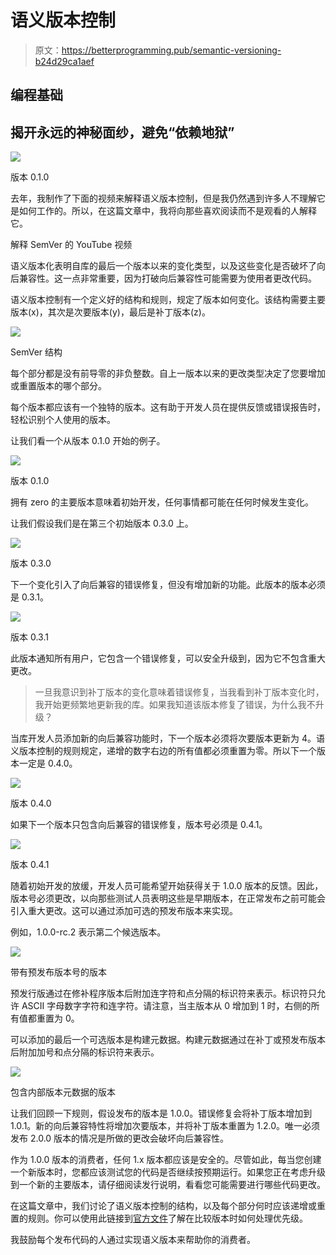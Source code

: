 # 语义版本控制

> 原文：<https://betterprogramming.pub/semantic-versioning-b24d29ca1aef>

## 编程基础

## 揭开永远的神秘面纱，避免“依赖地狱”

![](img/354aa4dd68bfb4a8fde7a0cc6c16d98d.png)

版本 0.1.0

去年，我制作了下面的视频来解释语义版本控制，但是我仍然遇到许多人不理解它是如何工作的。所以，在这篇文章中，我将向那些喜欢阅读而不是观看的人解释它。

解释 SemVer 的 YouTube 视频

语义版本化表明自库的最后一个版本以来的变化类型，以及这些变化是否破坏了向后兼容性。这一点非常重要，因为打破向后兼容性可能需要为使用者更改代码。

语义版本控制有一个定义好的结构和规则，规定了版本如何变化。该结构需要主要版本(x)，其次是次要版本(y)，最后是补丁版本(z)。

![](img/83c698e4addae657ac8f233fe7e25da1.png)

SemVer 结构

每个部分都是没有前导零的非负整数。自上一版本以来的更改类型决定了您要增加或重置版本的哪个部分。

每个版本都应该有一个独特的版本。这有助于开发人员在提供反馈或错误报告时，轻松识别个人使用的版本。

让我们看一个从版本 0.1.0 开始的例子。

![](img/354aa4dd68bfb4a8fde7a0cc6c16d98d.png)

版本 0.1.0

拥有 zero 的主要版本意味着初始开发，任何事情都可能在任何时候发生变化。

让我们假设我们是在第三个初始版本 0.3.0 上。

![](img/db257abfb440a8e6fada5792c23eb76f.png)

版本 0.3.0

下一个变化引入了向后兼容的错误修复，但没有增加新的功能。此版本的版本必须是 0.3.1。

![](img/cbf9b645b69502f4933fe2f258460b8a.png)

版本 0.3.1

此版本通知所有用户，它包含一个错误修复，可以安全升级到，因为它不包含重大更改。

> 一旦我意识到补丁版本的变化意味着错误修复，当我看到补丁版本变化时，我开始更频繁地更新我的库。如果我知道该版本修复了错误，为什么我不升级？

当库开发人员添加新的向后兼容功能时，下一个版本必须将次要版本更新为 4。语义版本控制的规则规定，递增的数字右边的所有值都必须重置为零。所以下一个版本一定是 0.4.0。

![](img/9059a71ab5baa8b1b6fa570854b902d4.png)

版本 0.4.0

如果下一个版本只包含向后兼容的错误修复，版本号必须是 0.4.1。

![](img/0654414619de6c6244b297c0f82cc94c.png)

版本 0.4.1

随着初始开发的放缓，开发人员可能希望开始获得关于 1.0.0 版本的反馈。因此，版本号必须更改，以向那些测试人员表明这些是早期版本，在正常发布之前可能会引入重大更改。这可以通过添加可选的预发布版本来实现。

例如，1.0.0-rc.2 表示第二个候选版本。

![](img/496370a57de770551e23d43ae89ee48e.png)

带有预发布版本号的版本

预发行版通过在修补程序版本后附加连字符和点分隔的标识符来表示。标识符只允许 ASCII 字母数字字符和连字符。请注意，当主版本从 0 增加到 1 时，右侧的所有值都重置为 0。

可以添加的最后一个可选版本是构建元数据。构建元数据通过在补丁或预发布版本后附加加号和点分隔的标识符来表示。

![](img/823972ab7010e3d2fdcb88ae97a9f064.png)

包含内部版本元数据的版本

让我们回顾一下规则，假设发布的版本是 1.0.0。错误修复会将补丁版本增加到 1.0.1。新的向后兼容特性将增加次要版本，并将补丁版本重置为 1.2.0。唯一必须发布 2.0.0 版本的情况是所做的更改会破坏向后兼容性。

作为 1.0.0 版本的消费者，任何 1.x 版本都应该是安全的。尽管如此，每当您创建一个新版本时，您都应该测试您的代码是否继续按预期运行。如果您正在考虑升级到一个新的主要版本，请仔细阅读发行说明，看看您可能需要进行哪些代码更改。

在这篇文章中，我们讨论了语义版本控制的结构，以及每个部分何时应该递增或重置的规则。你可以使用此链接到[官方文件](https://semver.org/)了解在比较版本时如何处理优先级。

我鼓励每个发布代码的人通过实现语义版本来帮助你的消费者。